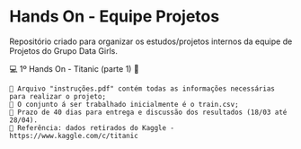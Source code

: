 # Hands On - Equipe Projetos

Repositório criado para organizar os estudos/projetos internos da equipe de Projetos do Grupo Data Girls.

💻 1º Hands On - Titanic (parte 1) 🚢
  
    📍 Arquivo "instruções.pdf" contém todas as informações necessárias para realizar o projeto; 
    📍 O conjunto á ser trabalhado inicialmente é o train.csv; 
    📍 Prazo de 40 dias para entrega e discussão dos resultados (18/03 até 28/04).
    📍 Referência: dados retirados do Kaggle - https://www.kaggle.com/c/titanic 
